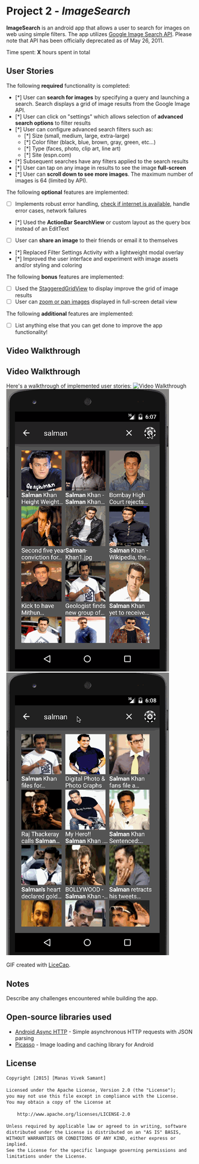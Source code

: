# Project 2 - *ImageSearch*

**ImageSearch** is an android app that allows a user to search for images on web using simple filters. The app utilizes [Google Image Search API](https://developers.google.com/image-search/). Please note that API has been officially deprecated as of May 26, 2011.

Time spent: **X** hours spent in total

## User Stories

The following **required** functionality is completed:

* [*] User can **search for images** by specifying a query and launching a search. Search displays a grid of image results from the Google Image API.
* [*] User can click on "settings" which allows selection of **advanced search options** to filter results
* [*] User can configure advanced search filters such as:
  * [*] Size (small, medium, large, extra-large)
  * [*] Color filter (black, blue, brown, gray, green, etc...)
  * [*] Type (faces, photo, clip art, line art)
  * [*] Site (espn.com)
* [*] Subsequent searches have any filters applied to the search results
* [*] User can tap on any image in results to see the image **full-screen**
* [*] User can **scroll down to see more images**. The maximum number of images is 64 (limited by API).

The following **optional** features are implemented:

* [ ] Implements robust error handling, [check if internet is available](http://guides.codepath.com/android/Sending-and-Managing-Network-Requests#checking-for-network-connectivity), handle error cases, network failures
* [*] Used the **ActionBar SearchView** or custom layout as the query box instead of an EditText
* [ ] User can **share an image** to their friends or email it to themselves
* [*] Replaced Filter Settings Activity with a lightweight modal overlay
* [*] Improved the user interface and experiment with image assets and/or styling and coloring

The following **bonus** features are implemented:

* [ ] Used the [StaggeredGridView](https://github.com/f-barth/AndroidStaggeredGrid) to display improve the grid of image results
* [ ] User can [zoom or pan images](https://github.com/MikeOrtiz/TouchImageView) displayed in full-screen detail view

The following **additional** features are implemented:

* [ ] List anything else that you can get done to improve the app functionality!

## Video Walkthrough 

## Video Walkthrough 

Here's a walkthrough of implemented user stories:
![Video Walkthrough](AndroidImageSearch1.gif)
![Video Walkthrough](AndroidImageSearch2.gif)
![Video Walkthrough](AndroidImageSearch3.gif)

GIF created with [LiceCap](http://www.cockos.com/licecap/).

## Notes

Describe any challenges encountered while building the app.

## Open-source libraries used

- [Android Async HTTP](https://github.com/loopj/android-async-http) - Simple asynchronous HTTP requests with JSON parsing
- [Picasso](http://square.github.io/picasso/) - Image loading and caching library for Android

## License

    Copyright [2015] [Manas Vivek Samant]

    Licensed under the Apache License, Version 2.0 (the "License");
    you may not use this file except in compliance with the License.
    You may obtain a copy of the License at

        http://www.apache.org/licenses/LICENSE-2.0

    Unless required by applicable law or agreed to in writing, software
    distributed under the License is distributed on an "AS IS" BASIS,
    WITHOUT WARRANTIES OR CONDITIONS OF ANY KIND, either express or implied.
    See the License for the specific language governing permissions and
    limitations under the License.